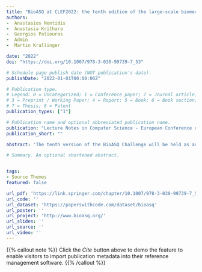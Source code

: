 ```yaml
---
title: "BioASQ at CLEF2022: the tenth edition of the large-scale biomedical semantic indexing and question answering challenge"
authors:
-  Anastasios Nentidis
-  Anastasia Krithara
-  Georgios Paliouras
-  Admin
-  Martin Krallinger

date: "2022"
doi: "https://doi.org/10.1007/978-3-030-99739-7_53"

# Schedule page publish date (NOT publication's date).
publishDate: "2022-01-01T00:00:00Z"

# Publication type.
# Legend: 0 = Uncategorized; 1 = Conference paper; 2 = Journal article;
# 3 = Preprint / Working Paper; 4 = Report; 5 = Book; 6 = Book section;
# 7 = Thesis; 8 = Patent
publication_types: ["1"]

# Publication name and optional abbreviated publication name.
publication: "Lecture Notes in Computer Science - European Conference on Information Retrieval"
publication_short: ""

abstract: 'The tenth version of the BioASQ Challenge will be held as an evaluation Lab within CLEF2022. The motivation driving BioASQ is the continuous advancement of approaches and tools to meet the need for efficient and precise access to the ever-increasing biomedical knowledge. In this direction, a series of annual challenges are organized, in the fields of large-scale biomedical semantic indexing and question answering, formulating specific shared-tasks in alignment with the real needs of the biomedical experts. These shared-tasks and their accompanying benchmark datasets provide an unique common testbed for investigating and comparing new approaches developed by distinct teams around the world for identifying and accessing biomedical information. In particular, the BioASQ Challenge consists of shared-tasks in two complementary directions: (a) the automated indexing of large volumes of unlabelled biomedical documents, primarily scientific publications, with biomedical concepts, (b) the automated retrieval of relevant material for biomedical questions and the generation of comprehensible answers. In the first direction on semantic indexing, two shared-tasks are organized for English and Spanish content respectively, the latter considering human-interpretable evidence extraction (NER and concept linking) as well. In the second direction, two shared-tasks are organized as well, one for biomedical question answering and one particularly focusing on the developing issue of COVID-19. As BioASQ rewards the approaches that manage to outperform the state of the art in these shared-tasks, the research frontier is pushed towards ensuring that the valuable biomedical knowledge will be identifiable and accessible by the biomedical experts.'

# Summary. An optional shortened abstract.


tags:
- Source Themes
featured: false

url_pdf: 'https://link.springer.com/chapter/10.1007/978-3-030-99739-7_53'
url_code: ''
url_dataset: 'https://paperswithcode.com/dataset/bioasq'
url_poster: ''
url_project: 'http://www.bioasq.org/'
url_slides: ''
url_source: ''
url_video: ''
---
```

{{% callout note %}}
Click the _Cite_ button above to demo the feature to enable visitors to import publication metadata into their reference management software.
{{% /callout %}}                            